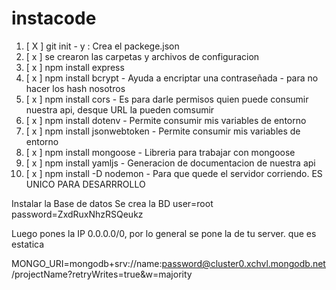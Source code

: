 # instacode

01. [ X ] git init - y : Crea el packege.json
02. [ x ] se crearon las carpetas y archivos de configuracion
03. [ x ] npm install express
04. [ x ] npm install bcrypt - Ayuda a encriptar una contraseñada - para no hacer los hash nosotros
05. [ x ] npm install cors - Es para darle permisos quien puede consumir nuestra api, desque URL la pueden comsumir
06. [ x ] npm install dotenv - Permite consumir mis variables de entorno
07. [ x ] npm install jsonwebtoken - Permite consumir mis variables de entorno
08. [ x ] npm install mongoose - Libreria para trabajar con mongoose
09. [ x ] npm install yamljs - Generacion de documentacion de nuestra api
10. [ x ] npm install -D nodemon - Para que quede el servidor corriendo. ES UNICO PARA DESARRROLLO

Instalar la Base de datos
Se crea la BD
user=root
password=ZxdRuxNhzRSQeukz

Luego pones la IP 0.0.0.0/0, por lo general se pone la de tu server. que es estatica

MONGO_URI=mongodb+srv://name:password@cluster0.xchvl.mongodb.net/projectName?retryWrites=true&w=majority




